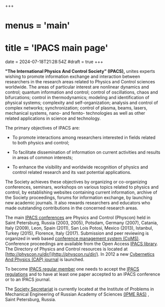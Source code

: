 +++
# menus = 'main'
# title = 'IPACS main page'
date = 2024-07-18T21:28:54Z
#draft = true
+++




**"The International Physics And Control Society" (IPACS),**
unites experts wishing to promote information exchange and interaction between researchers in the research areas related to Physics and Control sciences worldwide. The areas of particular interest are nonlinear dynamics and control; quantum information and control; control of oscillations, chaos and bifurcations; control in thermodynamics; modeling and identification of physical systems; complexity and self-organization; analysis and control of complex networks; synchronization; control of plasma, beams, lasers, mechanical systems, nano- and femto- technologies as well as other related applications in science and technology.


The primary objectives of IPACS are:
* To promote interactions among researchers interested in fields related to both physics and control;
* To facilitate dissemination of information on current activities and results in areas of common interests;
* To enhance the visibility and worldwide recognition of physics and control related research and its vast potential applications.

    <!-- %img{src: 'ipacs/flowerIPACS_s.png', alt: 'Logo', style: 'float: left;'} -->


The Society achieves these objectives by organizing or co-organizing conferences, seminars, workshops on various topics related to physics and control, by establishing websites containing current information, archive of the Society proceedings, forums for information exchange, by launching new academic journals. It also rewards researchers and educators who made outstanding contributions in the concerned research areas.


The main
[IPACS conferences](http://conf.physcon.ru/')
are Physics and Control (Physcon) held in Saint Petersburg, Russia (2003, 2005), Potsdam, Germany (2007), Catania, Italy (2009), Leon, Spain (2011), San Lois Potosi, Mexico (2013), Istanbul, Turkey (2015), Florence, Italy (2017). Submission and peer reviewing is organized in web based
[conference management system (CoMS)]('http://coms.physcon.ru/).
Conference proceedings are available from the Open Access
[IPACS library](http://lib.physcon.ru/).
The Directory of Physics and Control resources is located at
[http://physcon.ru/dir/](http://physcon.ru/dir/).
In 2012 a new
[Cybernetics And Physics (CAP) journal](http://cap.physcon.ru/)
is launched.


To become
[IPACS regular member](http://physcon.ru/membership)
one needs to accept the
[IPACS regulations](http://physcon.ru/regulations)
and to have at least one paper accepted to an IPACS conference or to an IPACS journal.


The
[Society Secretariat](http://physcon.ru/contacts)
is currently located at the Institute of Problems in Mechanical Engineering of Russian Academy of Sciences
[(IPME RAS)](http://www.ipme.ru/)
, Saint Petersburg, Russia.



